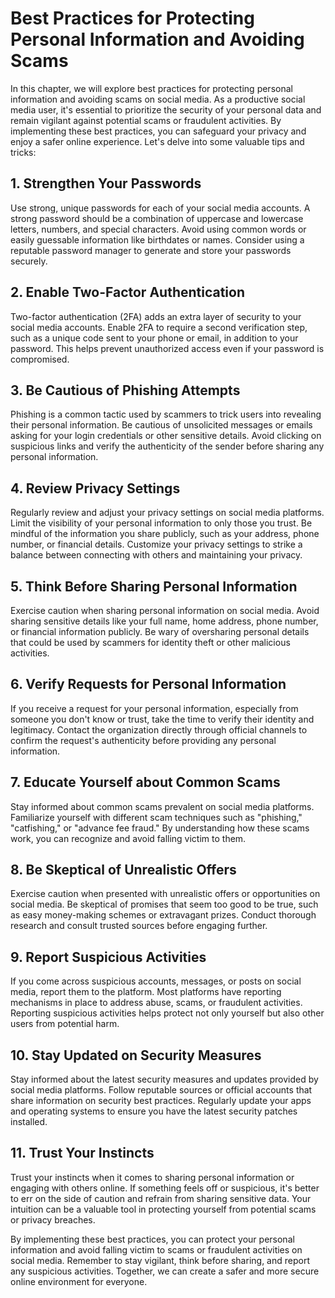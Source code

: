 Best Practices for Protecting Personal Information and Avoiding Scams
==============================================================================

In this chapter, we will explore best practices for protecting personal information and avoiding scams on social media. As a productive social media user, it's essential to prioritize the security of your personal data and remain vigilant against potential scams or fraudulent activities. By implementing these best practices, you can safeguard your privacy and enjoy a safer online experience. Let's delve into some valuable tips and tricks:

**1. Strengthen Your Passwords**
--------------------------------

Use strong, unique passwords for each of your social media accounts. A strong password should be a combination of uppercase and lowercase letters, numbers, and special characters. Avoid using common words or easily guessable information like birthdates or names. Consider using a reputable password manager to generate and store your passwords securely.

**2. Enable Two-Factor Authentication**
---------------------------------------

Two-factor authentication (2FA) adds an extra layer of security to your social media accounts. Enable 2FA to require a second verification step, such as a unique code sent to your phone or email, in addition to your password. This helps prevent unauthorized access even if your password is compromised.

**3. Be Cautious of Phishing Attempts**
---------------------------------------

Phishing is a common tactic used by scammers to trick users into revealing their personal information. Be cautious of unsolicited messages or emails asking for your login credentials or other sensitive details. Avoid clicking on suspicious links and verify the authenticity of the sender before sharing any personal information.

**4. Review Privacy Settings**
------------------------------

Regularly review and adjust your privacy settings on social media platforms. Limit the visibility of your personal information to only those you trust. Be mindful of the information you share publicly, such as your address, phone number, or financial details. Customize your privacy settings to strike a balance between connecting with others and maintaining your privacy.

**5. Think Before Sharing Personal Information**
------------------------------------------------

Exercise caution when sharing personal information on social media. Avoid sharing sensitive details like your full name, home address, phone number, or financial information publicly. Be wary of oversharing personal details that could be used by scammers for identity theft or other malicious activities.

**6. Verify Requests for Personal Information**
-----------------------------------------------

If you receive a request for your personal information, especially from someone you don't know or trust, take the time to verify their identity and legitimacy. Contact the organization directly through official channels to confirm the request's authenticity before providing any personal information.

**7. Educate Yourself about Common Scams**
------------------------------------------

Stay informed about common scams prevalent on social media platforms. Familiarize yourself with different scam techniques such as "phishing," "catfishing," or "advance fee fraud." By understanding how these scams work, you can recognize and avoid falling victim to them.

**8. Be Skeptical of Unrealistic Offers**
-----------------------------------------

Exercise caution when presented with unrealistic offers or opportunities on social media. Be skeptical of promises that seem too good to be true, such as easy money-making schemes or extravagant prizes. Conduct thorough research and consult trusted sources before engaging further.

**9. Report Suspicious Activities**
-----------------------------------

If you come across suspicious accounts, messages, or posts on social media, report them to the platform. Most platforms have reporting mechanisms in place to address abuse, scams, or fraudulent activities. Reporting suspicious activities helps protect not only yourself but also other users from potential harm.

**10. Stay Updated on Security Measures**
-----------------------------------------

Stay informed about the latest security measures and updates provided by social media platforms. Follow reputable sources or official accounts that share information on security best practices. Regularly update your apps and operating systems to ensure you have the latest security patches installed.

**11. Trust Your Instincts**
----------------------------

Trust your instincts when it comes to sharing personal information or engaging with others online. If something feels off or suspicious, it's better to err on the side of caution and refrain from sharing sensitive data. Your intuition can be a valuable tool in protecting yourself from potential scams or privacy breaches.

By implementing these best practices, you can protect your personal information and avoid falling victim to scams or fraudulent activities on social media. Remember to stay vigilant, think before sharing, and report any suspicious activities. Together, we can create a safer and more secure online environment for everyone.
